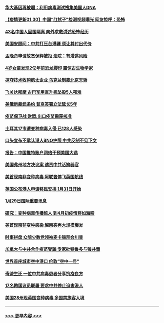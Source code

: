 #### [华大基因再被曝：利用病毒测试搜集美国人DNA](../pages/prog202/a103043461.md?t=01302351) 
#### [【疫情更新01.30】中国“肛拭子”检测视频曝光 网友惊呼：恐怖](../pages/prog202/a103034335.md?t=01302351) 
#### [43名中国人回国隔离 向外求救讲述恐怖经历](../pages/prog202/a103043386.md?t=01302351) 
#### [美国安顾问：中共打压台港疆 须让其付出代价](../pages/prog202/a103043378.md?t=01302351) 
#### [孟晚舟申请放宽保释被拒 法院：有潜逃风险](../pages/prog202/a103043301.md?t=01302351) 
#### [4岁女童发现2亿年前恐龙脚印 震惊古生物学家](../pages/prog202/a103043253.md?t=01302351) 
#### [掠夺技术收购航太企业 乌克兰制裁北京天骄](../pages/prog202/a103043245.md?t=01302351) 
#### [飞关达那摩 古巴军用直升机坠毁5人罹难](../pages/prog202/a103043223.md?t=01302351) 
#### [美俄新裁武条约 普京签署立法延长5年](../pages/prog202/a103043179.md?t=01302351) 
#### [疫苗保卫战 欧盟:出口疫苗需获核准](../pages/prog202/a103043161.md?t=01302351) 
#### [土耳其17巿遭变种病毒入侵 已128人感染](../pages/prog202/a103043143.md?t=01302351) 
#### [口头宣布不承认港人BNO护照 中共反制不见下文](../pages/prog202/a103042990.md?t=01302351) 
#### [报告：中国推特账户网络干预美国大选](../pages/prog202/a103042837.md?t=01302351) 
#### [美国弗州地方决议案 谴责中共活摘器官](../pages/prog202/a103042831.md?t=01302351) 
#### [美首现南非变种病毒 阿联酋停飞英国航线](../pages/prog202/a103042807.md?t=01302351) 
#### [英国公布港人申请移民安排 1月31日开始](../pages/prog202/a103042630.md?t=01302351) 
#### [1月29日国际重要讯息](../pages/prog202/a103042618.md?t=01302351) 
#### [研究：变种病毒传播惊人 到4月初疫情将如海啸](../pages/prog202/a103042590.md?t=01302351) 
#### [美首现南非变种感染 越南突再大规模爆发](../pages/prog202/a103042261.md?t=01302351) 
#### [时事拼盘 众院少数党领袖麦卡锡拜会川普](../pages/prog202/a103042239.md?t=01302351) 
#### [加拿大与中共合作疫苗受骗 专家批特鲁多与狼共舞](../pages/prog202/a103042198.md?t=01302351) 
#### [世界首座城市空中港口 伦敦“空中一号”](../pages/prog202/a103042228.md?t=01302351) 
#### [奇迹生还 一位中共病毒患者分享抗疫良方](../pages/prog202/a103042169.md?t=01302351) 
#### [17名跨国议员联署 要求中共停止迫害港人](../pages/prog202/a103042082.md?t=01302351) 
#### [美国28州现英国变种病毒 多国禁旅客入境](../pages/prog202/a103042031.md?t=01302351) 

----
#### [ >>> 更早内容 <<< ](../indexes/prog202-earlier.md)
